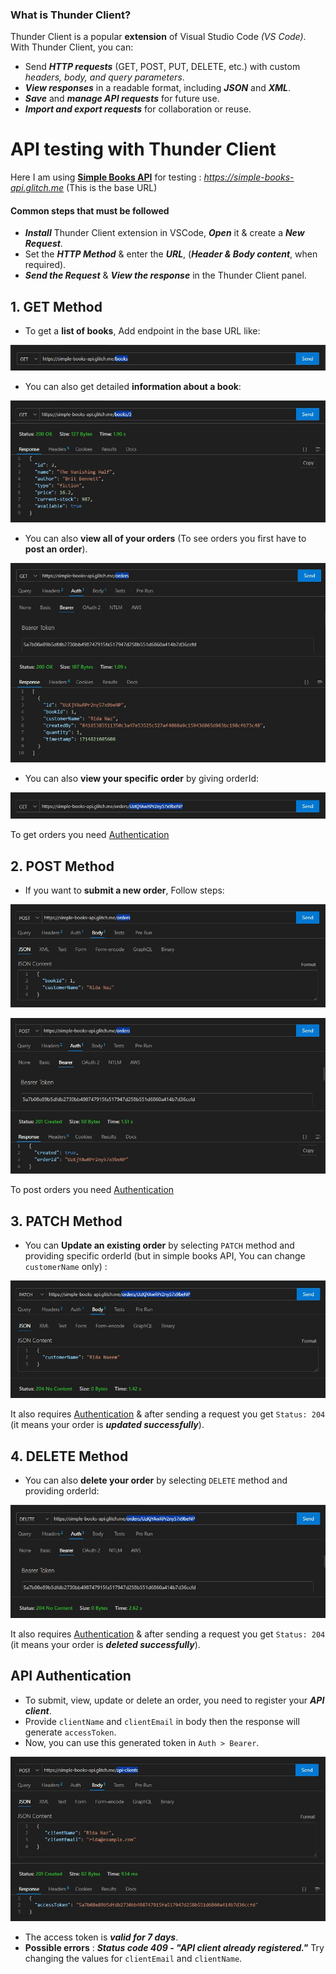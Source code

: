 ### What is Thunder Client?
Thunder Client is a popular **extension** of Visual Studio Code *(VS Code)*. With Thunder Client, you can:

* Send ***HTTP requests*** (GET, POST, PUT, DELETE, etc.) with custom *headers, body, and query parameters*.
* ***View responses*** in a readable format, including ***JSON*** and ***XML***.
* ***Save*** and ***manage API requests*** for future use.
* ***Import and export requests*** for collaboration or reuse.

# API testing with Thunder Client
Here I am using **[Simple Books API](https://github.com/vdespa/introduction-to-postman-course/blob/main/simple-books-api.md)** for testing : *https://simple-books-api.glitch.me* (This is the base URL)

#### Common steps that must be followed
* ***Install*** Thunder Client extension in VSCode, ***Open*** it & create a ***New Request***.
* Set the ***HTTP Method*** & enter the ***URL***, (***Header & Body content***, when required).
* ***Send the Request*** & ***View the response*** in the Thunder Client panel.

## 1. GET Method
* To get a **list of books**, Add endpoint in the base URL like:

![App Screenshot](/step17_api/00_api-testing_thunder-client/public/api_1.jpg)

* You can also get detailed **information about a book**:

![App Screenshot](/step17_api/00_api-testing_thunder-client/public/api_2.jpg)

* You can also **view all of your orders** (To see orders you first have to **post an order**).

![App Screenshot](/step17_api/00_api-testing_thunder-client/public/api_3.jpg)

* You can also **view your specific order** by giving orderId:

![App Screenshot](/step17_api/00_api-testing_thunder-client/public/api_4.jpg)

To get orders you need [Authentication](/step17_api/00_api-testing_thunder-client/README.md#api-authentication)

## 2. POST Method
* If you want to **submit a new order**, Follow steps:

![App Screenshot](/step17_api/00_api-testing_thunder-client/public/api_5.jpg)

![App Screenshot](/step17_api/00_api-testing_thunder-client/public/api_6.jpg)

To post orders you need [Authentication](/step17_api/00_api-testing_thunder-client/README.md#api-authentication)

## 3. PATCH Method
* You can **Update an existing order** by selecting `PATCH` method and providing specific orderId (but in simple books API, You can change `customerName` only) :

![App Screenshot](/step17_api/00_api-testing_thunder-client/public/api_7.jpg)

It also requires [Authentication](/step17_api/00_api-testing_thunder-client/README.md#api-authentication) & after sending a request you get `Status: 204` (it means your order is ***updated successfully***).

## 4. DELETE Method
* You can also **delete your order** by selecting `DELETE` method and providing orderId:

![App Screenshot](/step17_api/00_api-testing_thunder-client/public/api_8.jpg)

It also requires [Authentication](/step17_api/00_api-testing_thunder-client/README.md#api-authentication) & after sending a request you get `Status: 204` (it means your order is ***deleted successfully***).

## API Authentication
* To submit, view, update or delete an order, you need to register your ***API client***.
* Provide `clientName` and `clientEmail` in body then the response will generate `accessToken`.
* Now, you can use this generated token in `Auth > Bearer`.

![App Screenshot](/step17_api/00_api-testing_thunder-client/public/api_9.jpg)

- The access token is ***valid for 7 days***.
- **Possible errors** : ***Status code 409 - "API client already registered."*** Try changing the values for `clientEmail` and `clientName`.

